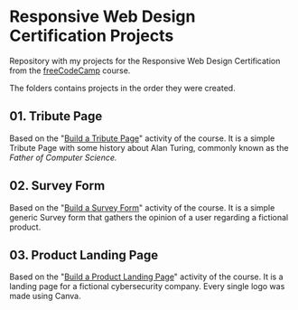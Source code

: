 # Responsive Web Design Certification Projects

Repository with my projects for the Responsive Web Design Certification from the [freeCodeCamp](www.freecodecamp.org/learn.) course.

The folders contains projects in the order they were created.

## 01. Tribute Page
Based on the "[Build a Tribute Page](https://www.freecodecamp.org/learn/responsive-web-design/responsive-web-design-projects/build-a-tribute-page)" activity of the course.
It is a simple Tribute Page with some history about Alan Turing, commonly known as the *Father of Computer Science.*

## 02. Survey Form
Based on the "[Build a Survey Form](https://www.freecodecamp.org/learn/responsive-web-design/responsive-web-design-projects/build-a-survey-form)" activity of the course.
It is a simple generic Survey form that gathers the opinion of a user regarding a fictional product.

## 03. Product Landing Page
Based on the "[Build a Product Landing Page](https://www.freecodecamp.org/learn/responsive-web-design/responsive-web-design-projects/build-a-product-landing-page)" activity of the course.
It is a landing page for a fictional cybersecurity company. Every single logo was made using Canva.